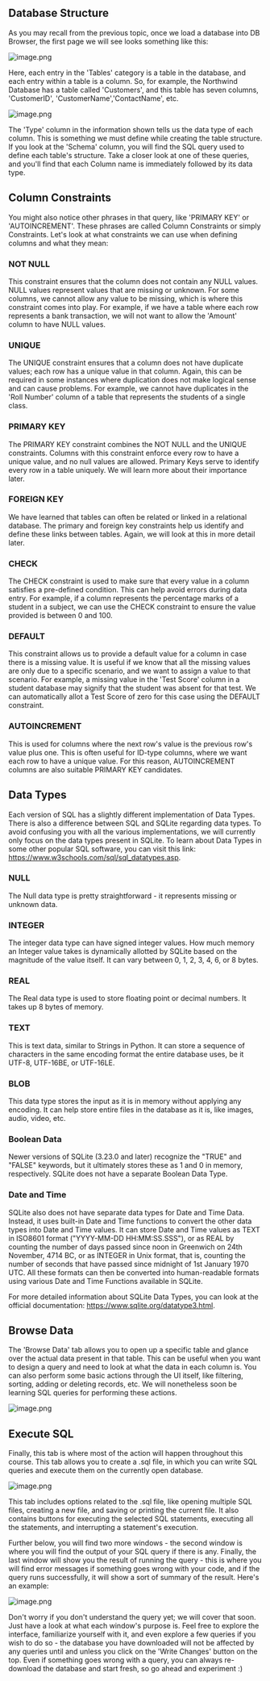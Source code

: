## Database Structure

As you may recall from the previous topic, once we load a database into DB Browser, the first page we will see looks something like this:





![image.png](https://dphi-live.s3.amazonaws.com/media_uploads/image_b608874f88bf41258aac5e699471b983.png)





Here, each entry in the 'Tables' category is a table in the database, and each entry within a table is a column. So, for example, the Northwind Database has a table called 'Customers', and this table has seven columns, 'CustomerID', 'CustomerName','ContactName', etc. 



![image.png](https://dphi-live.s3.amazonaws.com/media_uploads/image_5f45bbdba23b4b8693a46a320f89e718.png)




The 'Type' column in the information shown tells us the data type of each column. This is something we must define while creating the table structure. If you look at the 'Schema' column, you will find the SQL query used to define each table's structure. Take a closer look at one of these queries, and you'll find that each Column name is immediately followed by its data type. 

## Column Constraints

You might also notice other phrases in that query, like 'PRIMARY KEY' or 'AUTOINCREMENT'. These phrases are called Column Constraints or simply Constraints. Let's look at what constraints we can use when defining columns and what they mean:

### NOT NULL
This constraint ensures that the column does not contain any NULL values. NULL values represent values that are missing or unknown. For some columns, we cannot allow any value to be missing, which is where this constraint comes into play. For example, if we have a table where each row represents a bank transaction, we will not want to allow the 'Amount' column to have NULL values.

### UNIQUE
The UNIQUE constraint ensures that a column does not have duplicate values; each row has a unique value in that column. Again, this can be required in some instances where duplication does not make logical sense and can cause problems. For example, we cannot have duplicates in the 'Roll Number' column of a table that represents the students of a single class.

### PRIMARY KEY
The PRIMARY KEY constraint combines the NOT NULL and the UNIQUE constraints. Columns with this constraint enforce every row to have a unique value, and no null values are allowed. Primary Keys serve to identify every row in a table uniquely. We will learn more about their importance later. 

### FOREIGN KEY
We have learned that tables can often be related or linked in a relational database. The primary and foreign key constraints help us identify and define these links between tables. Again, we will look at this in more detail later.

### CHECK
The CHECK constraint is used to make sure that every value in a column satisfies a pre-defined condition. This can help avoid errors during data entry. For example, if a column represents the percentage marks of a student in a subject, we can use the CHECK constraint to ensure the value provided is between 0 and 100.

### DEFAULT
This constraint allows us to provide a default value for a column in case there is a missing value. It is useful if we know that all the missing values are only due to a specific scenario, and we want to assign a value to that scenario. For example, a missing value in the 'Test Score' column in a student database may signify that the student was absent for that test. We can automatically allot a Test Score of zero for this case using the DEFAULT constraint.

### AUTOINCREMENT
This is used for columns where the next row's value is the previous row's value plus one. This is often useful for ID-type columns, where we want each row to have a unique value. For this reason, AUTOINCREMENT columns are also suitable PRIMARY KEY candidates. 

## Data Types

Each version of SQL has a slightly different implementation of Data Types. There is also a difference between SQL and SQLite regarding data types. To avoid confusing you with all the various implementations, we will currently only focus on the data types present in SQLite. To learn about Data Types in some other popular SQL software, you can visit this link: https://www.w3schools.com/sql/sql_datatypes.asp.

### NULL
The Null data type is pretty straightforward - it represents missing or unknown data. 

### INTEGER
The integer data type can have signed integer values. How much memory an Integer value takes is dynamically allotted by SQLite based on the magnitude of the value itself. It can vary between 0, 1, 2, 3, 4, 6, or 8 bytes. 

### REAL
The Real data type is used to store floating point or decimal numbers. It takes up 8 bytes of memory.

### TEXT
This is text data, similar to Strings in Python. It can store a sequence of characters in the same encoding format the entire database uses, be it UTF-8, UTF-16BE, or UTF-16LE.

### BLOB
This data type stores the input as it is in memory without applying any encoding. It can help store entire files in the database as it is, like images, audio, video, etc.

### Boolean Data
Newer versions of SQLite (3.23.0 and later) recognize the "TRUE" and "FALSE" keywords, but it ultimately stores these as 1 and 0 in memory, respectively. SQLite does not have a separate Boolean Data Type. 

### Date and Time
SQLite also does not have separate data types for Date and Time Data. Instead, it uses built-in Date and Time functions to convert the other data types into Date and Time values. It can store Date and Time values as TEXT in ISO8601 format ("YYYY-MM-DD HH:MM:SS.SSS"), or as REAL by counting the number of days passed since noon in Greenwich on 24th November, 4714 BC, or as INTEGER in Unix format, that is, counting the number of seconds that have passed since midnight of 1st January 1970 UTC. All these formats can then be converted into human-readable formats using various Date and Time Functions available in SQLite. 

For more detailed information about SQLite Data Types, you can look at the official documentation: https://www.sqlite.org/datatype3.html.

## Browse Data

The 'Browse Data' tab allows you to open up a specific table and glance over the actual data present in that table. This can be useful when you want to design a query and need to look at what the data in each column is. You can also perform some basic actions through the UI itself, like filtering, sorting, adding or deleting records, etc. We will nonetheless soon be learning SQL queries for performing these actions. 







![image.png](https://dphi-live.s3.amazonaws.com/media_uploads/image_407dc183e3a04663ba12b8a10c07458c.png)







## Execute SQL

Finally, this tab is where most of the action will happen throughout this course. This tab allows you to create a .sql file, in which you can write SQL queries and execute them on the currently open database. 







![image.png](https://dphi-live.s3.amazonaws.com/media_uploads/image_348857eedc874258b28e5228d8c2dc18.png)





This tab includes options related to the .sql file, like opening multiple SQL files, creating a new file, and saving or printing the current file. It also contains buttons for executing the selected SQL statements, executing all the statements, and interrupting a statement's execution. 

Further below, you will find two more windows - the second window is where you will find the output of your SQL query if there is any. Finally, the last window will show you the result of running the query - this is where you will find error messages if something goes wrong with your code, and if the query runs successfully, it will show a sort of summary of the result. Here's an example:






![image.png](https://dphi-live.s3.amazonaws.com/media_uploads/image_1450be9be3e54c1e9d3791450be32352.png)







Don't worry if you don't understand the query yet; we will cover that soon. Just have a look at what each window's purpose is. Feel free to explore the interface, familiarize yourself with it, and even explore a few queries if you wish to do so - the database you have downloaded will not be affected by any queries until and unless you click on the 'Write Changes' button on the top. Even if something goes wrong with a query, you can always re-download the database and start fresh, so go ahead and experiment :)